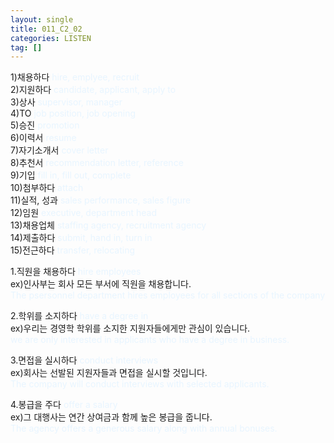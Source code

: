 ```yaml
---
layout: single
title: 011_C2_02
categories: LISTEN
tag: []
---
```


1)채용하다 
<span style="color:#E8F5FF">
hire, emplyee, recruit   
</span>
2)지원하다 
<span style="color:#E8F5FF">
candidate, applicant, apply to   
</span>
3)상사 
<span style="color:#E8F5FF">
supervisor, manager   
</span>
4)TO 
<span style="color:#E8F5FF">
job position, job opening   
</span>
5)승진 
<span style="color:#E8F5FF">
promotion   
</span>
6)이력서 
<span style="color:#E8F5FF">
resume   
</span>
7)자기소개서 
<span style="color:#E8F5FF">
cover letter   
</span>
8)추천서 
<span style="color:#E8F5FF">
recommendation letter, reference   
</span>
9)기입 
<span style="color:#E8F5FF">
fill in, fill out, complete   
</span>
10)첨부하다 
<span style="color:#E8F5FF">
attach   
</span>
11)실적, 성과 
<span style="color:#E8F5FF">
sales performance, sales figure   
</span>
12)임원 
<span style="color:#E8F5FF">
executive, department head   
</span>
13)채용업체 
<span style="color:#E8F5FF">
staffing agency, recruitment agency   
</span>
14)제출하다 
<span style="color:#E8F5FF">
submit, hand in, turn in   
</span>
15)전근하다 
<span style="color:#E8F5FF">
transfer, relocating   
</span>


1.직원을 채용하다 
<span style="color:#E8F5FF">
hire employees   
</span>
ex)인사부는 회사 모든 부서에 직원을 채용합니다.   
<span style="color:#E8F5FF">
The psersonnel department hires employees for all sections of the company   
</span>

2.학위를 소지하다 
<span style="color:#E8F5FF">
have a degree in   
</span>
ex)우리는 경영학 학위를 소지한 지원자들에게만 관심이 있습니다.   
<span style="color:#E8F5FF">
we are only interested in applicants who have a degree in business.   
</span>

3.면접을 실시하다 
<span style="color:#E8F5FF">
conduct interviews   
</span>
ex)회사는 선발된 지원자들과 면접을 실시할 것입니다.   
<span style="color:#E8F5FF">
The company will conduct interviews with selected applicants.   
</span>

4.봉급을 주다
<span style="color:#E8F5FF">
offer a salary   
</span>
ex)그 대행사는 연간 상여금과 함께 높은 봉급을 줍니다.   
<span style="color:#E8F5FF">
The agency offers a generous salary along with annual bonuses.   
</span>





